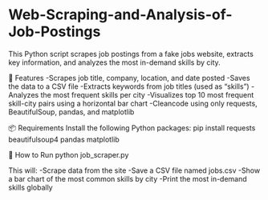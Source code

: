 # Web-Scraping-and-Analysis-of-Job-Postings
This Python script scrapes job postings from a fake jobs website, extracts key information, and analyzes the most in-demand skills by city.

📌 Features
-Scrapes job title, company, location, and date posted
-Saves the data to a CSV file
-Extracts keywords from job titles (used as “skills”)
-Analyzes the most frequent skills per city
-Visualizes top 10 most frequent skill-city pairs using a horizontal bar chart
-Cleancode using only requests, BeautifulSoup, pandas, and matplotlib

📦 Requirements
Install the following Python packages:
pip install requests beautifulsoup4 pandas matplotlib

🚀 How to Run
python job_scraper.py

This will:
-Scrape data from the site
-Save a CSV file named jobs.csv
-Show a bar chart of the most common skills by city
-Print the most in-demand skills globally


